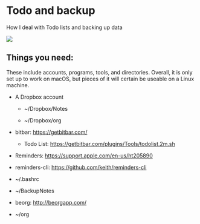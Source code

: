 # Todo and backup

How I deal with Todo lists and backing up data

![](https://github.com/sndean/copyImportant/raw/master/example.png)

## Things you need:

These include accounts, programs, tools, and directories. Overall, it is only set up to work on macOS, but pieces of it will certain be useable on a Linux machine.

* A Dropbox account
 
  * ~/Dropbox/Notes
  
  * ~/Dropbox/org

* bitbar: https://getbitbar.com/

  * Todo List: https://getbitbar.com/plugins/Tools/todolist.2m.sh

* Reminders:
https://support.apple.com/en-us/ht205890

* reminders-cli:
https://github.com/keith/reminders-cli

* ~/.bashrc

* ~/BackupNotes

* beorg: http://beorgapp.com/

* ~/org


